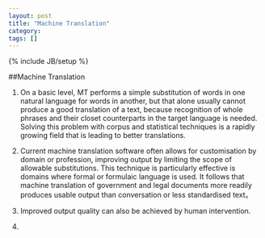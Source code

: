 ```yaml
---
layout: post
title: "Machine Translation"
category: 
tags: []
---
```

{% include JB/setup %}

##Machine Translation

1. On a basic level, MT performs a simple substitution of words in one natural language for words in another, but that alone usually cannot produce a good translation of a text, because recognition of whole phrases and their closet counterparts in the target language is needed. Solving this problem with corpus and statistical techniques is a rapidly growing field that is leading to better translations.

2. Current machine translation software often allows for customisation by domain or profession, improving output by limiting the scope of allowable substitutions. This technique is particularly effective is domains where formal or formulaic language is used. It follows that machine translation of government and legal documents more readily produces usable output than conversation or less standardised text。

3. Improved output quality can also be achieved by human intervention.

4. 
